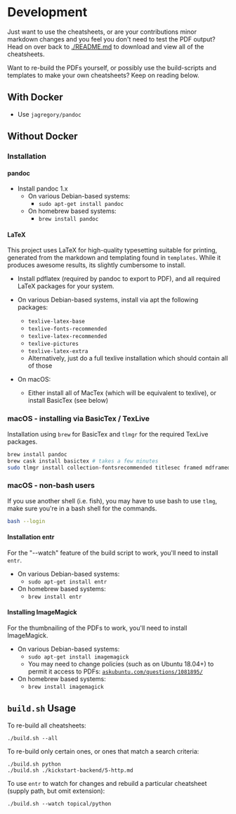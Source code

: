 # Development

Just want to use the cheatsheets, or are your contributions minor markdown
changes and you feel you don't need to test the PDF output? Head on over back
to [./README.md](./README.md) to download and view all of the cheatsheets.

Want to re-build the PDFs yourself, or possibly use the build-scripts and
templates to make your own cheatsheets? Keep on reading below.

## With Docker

* Use `jagregory/pandoc`

## Without Docker

### Installation

#### pandoc

* Install pandoc 1.x
    * On various Debian-based systems:
        * `sudo apt-get install pandoc`
    * On homebrew based systems:
        * `brew install pandoc`

#### LaTeX

This project uses LaTeX for high-quality typesetting suitable for printing,
generated from the markdown and templating found in `templates`. While it
produces awesome results, its slightly cumbersome to install.

* Install pdflatex (required by pandoc to export to PDF), and all required
  LaTeX packages for your system.

* On various Debian-based systems, install via apt the following packages:
    * `texlive-latex-base`
    * `texlive-fonts-recommended`
    * `texlive-latex-recommended`
    * `texlive-pictures`
    * `texlive-latex-extra`
    * Alternatively, just do a full texlive installation which should contain
      all of those
* On macOS:
    * Either install all of MacTex (which will be equivalent to texlive), or
      install BasicTex (see below)

### macOS - installing via BasicTex / TexLive

Installation using `brew` for BasicTex and `tlmgr` for the required TexLive
packages.

```bash
brew install pandoc
brew cask install basictex # takes a few minutes
sudo tlmgr install collection-fontsrecommended titlesec framed mdframed zref needspace
```

### macOS - non-bash users

If you use another shell (i.e. fish), you may have to use bash to use `tlmg`,
make sure you're in a bash shell for the commands.

```bash
bash --login
```

#### Installation entr

For the "--watch" feature of the build script to work, you'll need to install
`entr`.

* On various Debian-based systems:
    * `sudo apt-get install entr`
* On homebrew based systems:
    * `brew install entr`

#### Installing ImageMagick

For the thumbnailing of the PDFs to work, you'll need to install ImageMagick.

* On various Debian-based systems:
    * `sudo apt-get install imagemagick`
    * You may need to change policies (such as on Ubuntu 18.04+) to permit it
      access to PDFs:
      [`askubuntu.com/questions/1081895/`](https://askubuntu.com/questions/1081895/)
* On homebrew based systems:
    * `brew install imagemagick`


## `build.sh` Usage

To re-build all cheatsheets:

```
./build.sh --all
```

To re-build only certain ones, or ones that match a search criteria:

```
./build.sh python
./build.sh ./kickstart-backend/5-http.md
```


To use `entr` to watch for changes and rebuild a particular cheatsheet (supply
path, but omit extension):

```
./build.sh --watch topical/python
```

